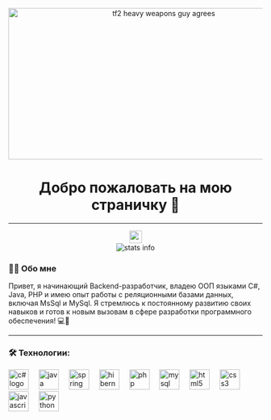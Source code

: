 <br>

<div align="center">
  <img height="300" width="600" src="https://i.pinimg.com/originals/00/d3/c4/00d3c4fa3400cdce4f9bddd236e43de5.gif" alt="tf2 heavy weapons guy agrees">
</div>

<h1 align="center">
  Добро пожаловать на мою страничку 👋
</h1>

<hr>

<div align="center">
  <a href="https://www.youtube.com/channel/UC_ZTc_Ip4ZilZ-s-m-g4Glg" target="_blank">
    <img src="https://img.shields.io/static/v1?message=Youtube&logo=youtube&label=&color=FF0000&logoColor=white&labelColor=&style=for-the-badge" height="25" alt="youtube logo">
  </a>
</div>

<div align="center">
  <img src="https://visitor-badge.laobi.icu/badge?page_id=romanstalinist.romanstalinist&" alt="stats info">
</div>

<h3>👩‍💻 Обо мне</h3>

<p>
  Привет, я начинающий Backend-разработчик, владею ООП языками C#, Java, PHP и имею опыт работы с реляционными базами данных, включая MsSql и MySql. Я стремлюсь к постоянному развитию своих навыков и готов к новым вызовам в сфере разработки программного обеспечения! 💻🚀
</p>

<hr>

<h3 align="left">🛠 Технологии:</h3>

<div align="left">
  <img src="https://skillicons.dev/icons?i=cs" height="40" alt="c# logo">
  <img width="12">
  <img src="https://skillicons.dev/icons?i=java" height="40" alt="java logo">
  <img width="12">
  <img src="https://skillicons.dev/icons?i=spring" height="40" alt="spring logo">
  <img width="12">
  <img src="https://skillicons.dev/icons?i=hibernate" height="40" alt="hibernate logo">
  <img width="12">
  <img src="https://skillicons.dev/icons?i=php" height="40" alt="php logo">
  <img width="12">
  <img src="https://skillicons.dev/icons?i=mysql" height="40" alt="mysql logo">
  <img width="12">
  <img src="https://cdn.jsdelivr.net/gh/devicons/devicon/icons/html5/html5-original.svg" height="40" alt="html5 logo">
  <img width="12">
  <img src="https://cdn.jsdelivr.net/gh/devicons/devicon/icons/css3/css3-original.svg" height="40" alt="css3 logo">
  <img width="12">
  <img src="https://cdn.jsdelivr.net/gh/devicons/devicon/icons/javascript/javascript-original.svg" height="40" alt="javascript logo">
  <img width="12">
  <img src="https://skillicons.dev/icons?i=py" height="40" alt="python logo">
</div>

<!--
![Jokes Card](https://readme-jokes.vercel.app/api)
**RomanStalinist/RomanStalinist** is a ✨ _special_ ✨ repository because its `README.md` (this file) appears on your GitHub profile.

Here are some ideas to get you started:

- 🔭 I’m currently working on ...
- 🌱 I’m currently learning ...
- 👯 I’m looking to collaborate on ...
- 🤔 I’m looking for help with ...
- 💬 Ask me about ...
- 📫 How to reach me: ...
- 😄 Pronouns: ...
- ⚡ Fun fact: ...
-->
